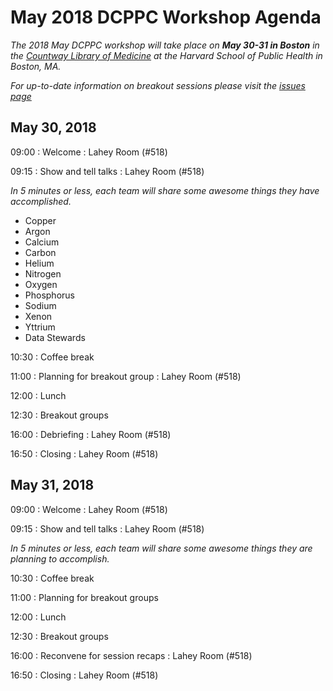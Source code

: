 # May 2018 DCPPC Workshop Agenda

_The 2018 May DCPPC workshop will take place on **May 30-31 in Boston** in the [Countway Library of Medicine](https://tinyurl.com/ydzxycda) at the Harvard School of Public Health in Boston, MA._

_For up-to-date information on breakout sessions please visit the [issues page](https://github.com/dcppc/2018-may-workshop/issues)_

## May 30, 2018

 09:00 : Welcome : Lahey Room (#518)
 
 09:15 : Show and tell talks  : Lahey Room (#518)
 
 _In 5 minutes or less, each team will share some awesome things they have accomplished._
 - Copper 
 - Argon
 - Calcium  
 - Carbon
 - Helium 
 - Nitrogen
 - Oxygen
 - Phosphorus
 - Sodium
 - Xenon
 - Yttrium
 - Data Stewards
  
 10:30 : Coffee break
 
 11:00 : Planning for breakout group : Lahey Room (#518)
 
 12:00 : Lunch         

 12:30 : Breakout groups
 
 16:00 : Debriefing : Lahey Room (#518)
 
 16:50 : Closing : Lahey Room (#518)


## May 31, 2018

 09:00 : Welcome : Lahey Room (#518)
 
 09:15 : Show and tell talks  : Lahey Room (#518)
 
 _In 5 minutes or less, each team will share some awesome things they are planning to accomplish._

 10:30 : Coffee break

 11:00 : Planning for breakout groups   
 
 12:00 : Lunch         
 
 12:30 : Breakout groups
 
 16:00 : Reconvene for session recaps : Lahey Room (#518)
 
 16:50 : Closing : Lahey Room (#518)

